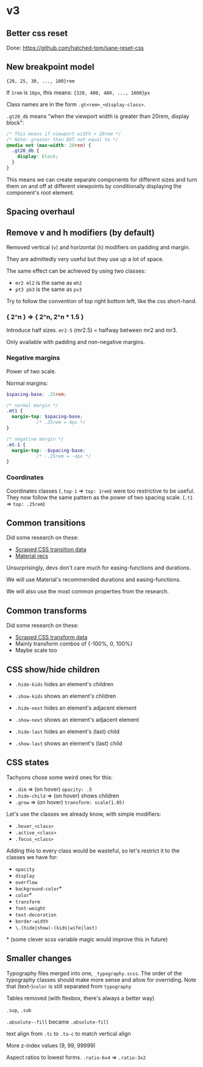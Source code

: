 # v3

## Better css reset

Done: https://github.com/hatched-tom/sane-reset-css

## New breakpoint model

`{20, 25, 30, ..., 100}rem`

If `1rem` is `16px`, this means: `{320, 400, 480, ..., 1600}px`

Class names are in the form `.gt<rem>_<display-class>`.

`.gt20_db` means "when the viewport width is greater than 20rem, display block":

```css
/* This means if viewport width > 20rem */
/* Note: greater than BUT not equal to */
@media not (max-width: 20rem) {
  .gt20_db {
    display: block;
  }
}
```

This means we can create separate components for different sizes and turn them
on and off at different viewpoints by conditionally displaying the component's
root element.

## Spacing overhaul

## Remove v and h modifiers (by default)

Removed vertical (`v`) and horizontal (`h`) modifiers on padding and margin.

They are admittedly very useful but they use up a lot of space.

The same effect can be achieved by using two classes:

- `mr2 ml2` is the same as `mh2`
- `pt3 pb3` is the same as `pv3`

Try to follow the convention of top right bottom left, like the css short-hand.

### { 2^n } => { 2^n, 2^n * 1.5 }

Introduce half sizes. `mr2-5` (mr2.5) = halfway between mr2 and mr3.

Only available with padding and non-negative margins.

### Negative margins

Power of two scale.

Normal margins:

```scss
$spacing-base: .25rem;

/* normal margin */
.mt1 {
  margin-top: $spacing-base;
           /* .25rem = 4px */
}

/* negative margin */
.mt-1 {
  margin-top: -$spacing-base;
           /* -.25rem = -4px */
}
```

### Coordinates

Coordinates classes (`.top-1` => `top: 1rem`) were
too restrictive to be useful. They now follow the same pattern
as the power of two spacing scale. (`.t1` => `top: .25rem`)

## Common transitions

Did some research on these:

- [Scraped CSS transition data](research/properties/transitions.md)
- [Material recs](https://material.io/design/motion/speed.html#)

Unsurprisingly, devs don't care much for easing-functions and durations.

We will use Material's recommended durations and easing-functions.

We will also use the most common properties from the research.

## Common transforms

Did some research on these:

- [Scraped CSS transform data](research/properties/transforms.md)
- Mainly transform combos of {-100%, 0, 100%}
- Maybe scale too

## CSS show/hide children

- `.hide-kids` hides an element's children
- `.show-kids` shows an element's children

- `.hide-next` hides an element's adjacent element
- `.show-next` shows an element's adjacent element

- `.hide-last` hides an element's (last) child
- `.show-last` shows an element's (last) child

## CSS states

Tachyons chose some weird ones for this:

- `.dim` => (on hover) `opacity: .5`
- `.hide-child` => (on hover) shows children
- `.grow` => (on hover) `transform: scale(1.05)`

Let's use the classes we already know, with simple modifiers:

- `.hover_<class>`
- `.active_<class>`
- `.focus_<class>`

Adding this to every class would be wasteful, so let's restrict it to the
classes we have for:

- `opacity`
- `display`
- `overflow`
- `background-color`\*
- `color`\*
- `transform`
- `font-weight`
- `text-decoration`
- `border-width`
- `\.(hide|show)-(kids|wife|last)`

\* (some clever scss variable magic would improve this in future)

## Smaller changes

Typography files merged into one, `_typography.scss`. The order of the
typography classes should make more sense and allow for overriding. Note
that (text-)`color` is still separated from `typography`

Tables removed (with flexbox, there's always a better way)

`.sup`, `.sub`

`.absolute--fill` became `.absolute-fill`

text align from `.tc` to `.ta-c` to match vertical align

More z-index values (9, 99, 99999)

Aspect ratios to lowest forms. `.ratio-6x4` => `.ratio-3x2`
